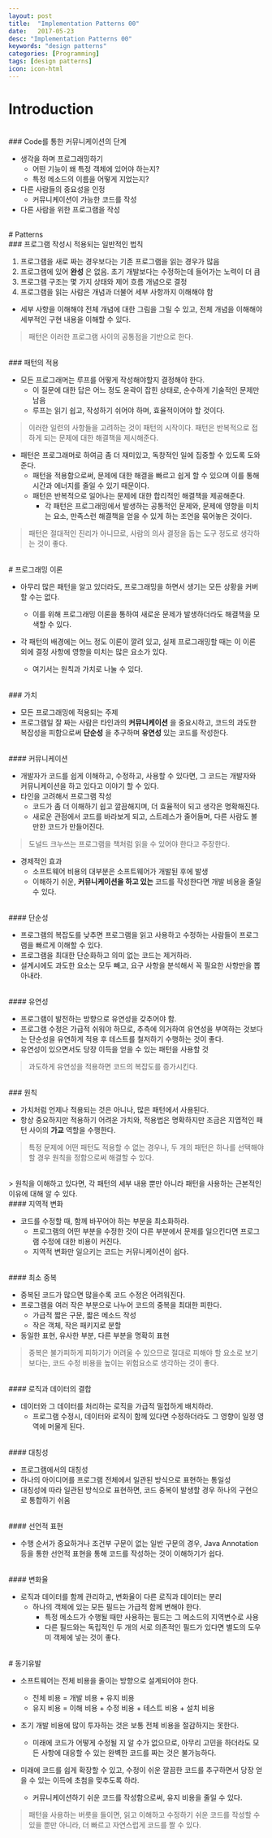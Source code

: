 ```yaml
---
layout: post
title:  "Implementation Patterns 00"
date:   2017-05-23
desc: "Implementation Patterns 00"
keywords: "design patterns"
categories: [Programming]
tags: [design patterns]
icon: icon-html
---
```


# Introduction

<br>
### Code를 통한 커뮤니케이션의 단계

* 생각을 하며 프로그래밍하기
  * 어떤 기능이 왜 특정 객체에 있어야 하는지?
  * 특정 메소드의 이름을 어떻게 지었는지?
* 다른 사람들의 중요성을 인정
  * 커뮤니케이션이 가능한 코드를 작성
* 다른 사람을 위한 프로그램을 작성

<br>
# Patterns

<br>
### 프로그램 작성시 적용되는 일반적인 법칙

1. 프로그램을 새로 짜는 경우보다는 기존 프로그램을 읽는 경우가 많음
2. 프로그램에 있어 **완성** 은 없음. 초기 개발보다는 수정하는데 들어가는 노력이 더 큼
3. 프로그램 구조는 몇 가지 상태와 제어 흐름 개념으로 결정
4. 프로그램을 읽는 사람은 개념과 더불어 세부 사항까지 이해해야 함
  * 세부 사항을 이해해야 전체 개념에 대한 그림을 그릴 수 있고, 전체 개념을 이해해야 세부적인 구현 내용을 이해할 수 있다.

> 패턴은 이러한 프로그램 사이의 공통점을 기반으로 한다.

<br>
### 패턴의 적용

* 모든 프로그래머는 루프를 어떻게 작성해야할지 결정해야 한다.
  * 이 질문에 대한 답은 어느 정도 윤곽이 잡힌 상태로, 순수하게 기술적인 문제만 남음
  * 루프는 읽기 쉽고, 작성하기 쉬어야 하며, 효율적이어야 할 것이다.

> 이러한 일련의 사항들을 고려하는 것이 패턴의 시작이다. 패턴은 반복적으로 접하게 되는 문제에 대한 해결책을 제시해준다.

* 패턴은 프로그래머로 하여금 좀 더 재미있고, 독창적인 일에 집중할 수 있도록 도와준다.
  * 패턴을 적용함으로써, 문제에 대한 해결을 빠르고 쉽게 할 수 있으며 이를 통해 시간과 에너지를 줄일 수 있기 때문이다.
  * 패턴은 반복적으로 일어나는 문제에 대한 합리적인 해결책을 제공해준다.
    * 각 패턴은 프로그래밍에서 발생하는 공통적인 문제와, 문제에 영향을 미치는 요소, 만족스런 해결책을 얻을 수 있게 하는 조언을 묶어놓은 것이다.

> 패턴은 절대적인 진리가 아니므로, 사람의 의사 결정을 돕는 도구 정도로 생각하는 것이 좋다.

<br>
# 프로그래밍 이론

* 아무리 많은 패턴을 알고 있더라도, 프로그래밍을 하면서 생기는 모든 상황을 커버할 수는 없다.
  * 이를 위해 프로그래밍 이론을 통하여 새로운 문제가 발생하더라도 해결책을 모색할 수 있다.

* 각 패턴의 배경에는 어느 정도 이론이 깔려 있고, 실제 프로그래밍할 때는 이 이론 외에 결정 사항에 영향을 미치는 많은 요소가 있다.
  * 여기서는 원칙과 가치로 나눌 수 있다.

<br>
### 가치

* 모든 프로그래밍에 적용되는 주제
* 프로그램일 잘 짜는 사람은 타인과의 **커뮤니케이션** 을 중요시하고, 코드의 과도한 복잡성을 피함으로써 **단순성** 을 추구하며 **유연성** 있는 코드를 작성한다.

<br>
#### 커뮤니케이션

* 개발자가 코드를 쉽게 이해하고, 수정하고, 사용할 수 있다면, 그 코드는 개발자와 커뮤니케이션을 하고 있다고 이야기 할 수 있다.
* 타인을 고려해서 프로그램 작성
  * 코드가 좀 더 이해하기 쉽고 깔끔해지며, 더 효율적이 되고 생각은 명확해진다.
  * 새로운 관점에서 코드를 바라보게 되고, 스트레스가 줄어들며, 다른 사람도 볼 만한 코드가 만들어진다.

> 도널드 크누쓰는 프로그램을 책처럼 읽을 수 있어야 한다고 주장한다.

* 경제적인 효과
  * 소프트웨어 비용의 대부분은 소프트웨어가 개발된 후에 발생
  * 이해하기 쉬운, **커뮤니케이션을 하고 있는** 코드를 작성한다면 개발 비용을 줄일 수 있다.

<br>
#### 단순성

* 프로그램의 복잡도를 낮추면 프로그램을 읽고 사용하고 수정하는 사람들이 프로그램을 빠르게 이해할 수 있다.
* 프로그램을 최대한 단순화하고 의미 없는 코드는 제거하라.
* 설계시에도 과도한 요소는 모두 빼고, 요구 사항을 분석해서 꼭 필요한 사항만을 뽑아내라.

<br>
#### 유연성

* 프로그램이 발전하는 방향으로 유연성을 갖추어야 함.
* 프로그램 수정은 가급적 쉬워야 하므로, 추측에 의거하여 유연성을 부여하는 것보다는 단순성을 유연하게 적용 후 테스트를 철저하기 수행하는 것이 좋다.
* 유연성이 있으면서도 당장 이득을 얻을 수 있는 패턴을 사용할 것

> 과도하게 유연성을 적용하면 코드의 복잡도를 증가시킨다.

<br>
### 원칙

* 가치처럼 언제나 적용되는 것은 아니나, 많은 패턴에서 사용된다.
* 항상 중요하지만 적용하기 어려운 가치와, 적용법은 명확하지만 조금은 지엽적인 패턴 사이의 **가교** 역할을 수행한다.

> 특정 문제에 어떤 패턴도 적용할 수 없는 경우나, 두 개의 패턴은 하나를 선택해야할 경우 원칙을 정함으로써 해결할 수 있다.

<br>
> 원칙을 이해하고 있다면, 각 패턴의 세부 내용 뿐만 아니라 패턴을 사용하는 근본적인 이유에 대해 알 수 있다.

<br>
#### 지역적 변화

* 코드를 수정할 때, 함께 바꾸어야 하는 부분을 최소화하라.
  * 프로그램의 어떤 부분을 수정한 것이 다른 부분에서 문제를 일으킨다면 프로그램 수정에 대한 비용이 커진다.
  * 지역적 변화만 일으키는 코드는 커뮤니케이션이 쉽다.

<br>
#### 최소 중복

* 중복된 코드가 많으면 많을수록 코드 수정은 어려워진다.
* 프로그램을 여러 작은 부분으로 나누어 코드의 중복을 최대한 피한다.
  * 가급적 짧은 구문, 짧은 메소드 작성
  * 작은 객체, 작은 패키지로 분할
* 동일한 표현, 유사한 부분, 다른 부분을 명확히 표현

> 중복은 불가피하게 피하기가 어려울 수 있으므로 절대로 피해야 할 요소로 보기보다는, 코드 수정 비용을 높이는 위험요소로 생각하는 것이 좋다.

<br>
#### 로직과 데이터의 결합

* 데이터와 그 데이터를 처리하는 로직을 가급적 밀접하게 배치하라.
  * 프로그램 수정시, 데이터와 로직이 함께 있다면 수정하더라도 그 영향이 일정 영역에 머물게 된다.

<br>
#### 대칭성

*  프로그램에서의 대칭성
  * 하나의 아이디어를 프로그램 전체에서 일관된 방식으로 표현하는 통일성
  * 대칭성에 따라 일관된 방식으로 표현하면, 코드 중복이 발생할 경우 하나의 구현으로 통합하기 쉬움

<br>
#### 선언적 표현

* 수행 순서가 중요하거나 조건부 구문이 없는 일반 구문의 경우, Java Annotation 등을 통한 선언적 표현을 통해 코드를 작성하는 것이 이해하기가 쉽다.

<br>
#### 변화율

* 로직과 데이터를 함께 관리하고, 변화율이 다른 로직과 데이터는 분리
  * 하나의 객체에 있는 모든 필드는 가급적 함께 변해야 한다.
    * 특정 메소드가 수행될 때만 사용하는 필드는 그 메소드의 지역변수로 사용
    * 다른 필드와는 독립적인 두 개의 서로 의존적인 필드가 있다면 별도의 도우미 객체에 넣는 것이 좋다.

<br>
# 동기유발

* 소프트웨어는 전체 비용을 줄이는 방향으로 설계되어야 한다.
  * 전체 비용 = 개발 비용 + 유지 비용
  * 유지 비용 = 이해 비용 + 수정 비용 + 테스트 비용 + 설치 비용

* 초기 개발 비용에 많이 투자하는 것은 보통 전체 비용을 절감하지는 못한다.
  * 미래에 코드가 어떻게 수정될 지 알 수가 없으므로, 아무리 고민을 하더라도 모든 사항에 대응할 수 있는 완벽한 코드를 짜는 것은 불가능하다.

* 미래에 코드를 쉽게 확장할 수 있고, 수정이 쉬운 깔끔한 코드를 추구하면서 당장 얻을 수 있는 이득에 초첨을 맞추도록 하라.
  * 커뮤니케이션하기 쉬운 코드를 작성함으로써, 유지 비용을 줄일 수 있다.

> 패턴을 사용하는 버릇을 들이면, 읽고 이해하고 수정하기 쉬운 코드를 작성할 수 있을 뿐만 아니라, 더 빠르고 자연스럽게 코드를 짤 수 있다.
